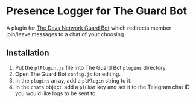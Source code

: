 # Presence Logger for The Guard Bot 

A plugin for [The Devs Network Guard Bot](https://github.com/thedevs-network/the-guard-bot) which redirects member join/leave messages to a chat of your choosing.

## Installation

1. Put the `plPlugin.js` file into The Guard Bot `plugins` directory.
2. Open The Guard Bot `config.js` for editing.
3. In the `plugins` array, add a `plPlugin` string to it.
4. In the `chats` object, add a `plChat` key and set it to the Telegram chat ID you would like logs to be sent to.